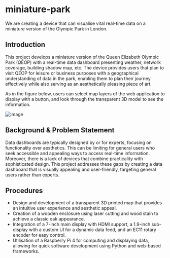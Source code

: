 # miniature-park
We are creating a device that can visualise vital real-time data on a miniature version of the Olympic Park in London. 
## Introduction
This project develops a miniature version of the Queen Elizabeth Olympic Park (QEOP) with a real-time data dashboard presenting weather, network coverage, building shadow map, etc. The device provides users that plan to visit QEOP for leisure or business purposes with a geographical understanding of data in the park, enabling them to plan their journey effectively while also serving as an aesthetically pleasing piece of art.

As in the figure below, users can select map layers of the web application to display with a button, and look through the transparent 3D model to see the information.

![image](https://user-images.githubusercontent.com/113748901/233206572-ab0d264d-6618-42f9-8509-b4edd7c591ec.png)
## Background & Problem Statement
Data dashboards are typically designed by or for experts, focusing on functionality over aesthetics. This can be limiting for general users who seek accessible and appealing ways to access real-time information. Moreover, there is a lack of devices that combine practicality with sophisticated design. This project addresses these gaps by creating a data dashboard that is visually appealing and user-friendly, targeting general users rather than experts.

## Procedures
- Design and development of a transparent 3D printed map that provides an intuitive user experience and aesthetic appeal.
- Creation of a wooden enclosure using laser cutting and wood stain to achieve a classic oak appearance.
- Integration of a 7-inch main display with HDMI support, a 1.9-inch sub-display with a custom UI for a dynamic data feed, and an EC11 rotary encoder for easy control.
- Utilisation of a Raspberry Pi 4 for computing and displaying data, allowing for quick software development using Python and web-based frameworks.
